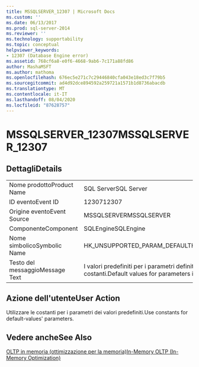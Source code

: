 ```yaml
---
title: MSSQLSERVER_12307 | Microsoft Docs
ms.custom: ''
ms.date: 06/13/2017
ms.prod: sql-server-2014
ms.reviewer: ''
ms.technology: supportability
ms.topic: conceptual
helpviewer_keywords:
- 12307 (Database Engine error)
ms.assetid: 768cf6a8-e0f6-4668-9ab6-7c171a88fd86
author: MashaMSFT
ms.author: mathoma
ms.openlocfilehash: 676ec5e271c7c29446840cfa043e18ed3c7f79b5
ms.sourcegitcommit: ad4d92dce894592a259721a1571b1d8736abacdb
ms.translationtype: MT
ms.contentlocale: it-IT
ms.lasthandoff: 08/04/2020
ms.locfileid: "87628757"
---
```

# <a name="mssqlserver_12307"></a><span data-ttu-id="a753f-102">MSSQLSERVER_12307</span><span class="sxs-lookup"><span data-stu-id="a753f-102">MSSQLSERVER_12307</span></span>
    
## <a name="details"></a><span data-ttu-id="a753f-103">Dettagli</span><span class="sxs-lookup"><span data-stu-id="a753f-103">Details</span></span>  
  
|||  
|-|-|  
|<span data-ttu-id="a753f-104">Nome prodotto</span><span class="sxs-lookup"><span data-stu-id="a753f-104">Product Name</span></span>|<span data-ttu-id="a753f-105">SQL Server</span><span class="sxs-lookup"><span data-stu-id="a753f-105">SQL Server</span></span>|  
|<span data-ttu-id="a753f-106">ID evento</span><span class="sxs-lookup"><span data-stu-id="a753f-106">Event ID</span></span>|<span data-ttu-id="a753f-107">12307</span><span class="sxs-lookup"><span data-stu-id="a753f-107">12307</span></span>|  
|<span data-ttu-id="a753f-108">Origine evento</span><span class="sxs-lookup"><span data-stu-id="a753f-108">Event Source</span></span>|<span data-ttu-id="a753f-109">MSSQLSERVER</span><span class="sxs-lookup"><span data-stu-id="a753f-109">MSSQLSERVER</span></span>|  
|<span data-ttu-id="a753f-110">Componente</span><span class="sxs-lookup"><span data-stu-id="a753f-110">Component</span></span>|<span data-ttu-id="a753f-111">SQLEngine</span><span class="sxs-lookup"><span data-stu-id="a753f-111">SQLEngine</span></span>|  
|<span data-ttu-id="a753f-112">Nome simbolico</span><span class="sxs-lookup"><span data-stu-id="a753f-112">Symbolic Name</span></span>|<span data-ttu-id="a753f-113">HK_UNSUPPORTED_PARAM_DEFAULT</span><span class="sxs-lookup"><span data-stu-id="a753f-113">HK_UNSUPPORTED_PARAM_DEFAULT</span></span>|  
|<span data-ttu-id="a753f-114">Testo del messaggio</span><span class="sxs-lookup"><span data-stu-id="a753f-114">Message Text</span></span>|<span data-ttu-id="a753f-115">I valori predefiniti per i parametri definiti in '*construct*' devono essere costanti.</span><span class="sxs-lookup"><span data-stu-id="a753f-115">Default values for parameters in '*construct*' must be constants.</span></span>|  
  
## <a name="user-action"></a><span data-ttu-id="a753f-116">Azione dell'utente</span><span class="sxs-lookup"><span data-stu-id="a753f-116">User Action</span></span>  
 <span data-ttu-id="a753f-117">Utilizzare le costanti per i parametri dei valori predefiniti.</span><span class="sxs-lookup"><span data-stu-id="a753f-117">Use constants for default-values' parameters.</span></span>  
  
## <a name="see-also"></a><span data-ttu-id="a753f-118">Vedere anche</span><span class="sxs-lookup"><span data-stu-id="a753f-118">See Also</span></span>  
 [<span data-ttu-id="a753f-119">OLTP in memoria &#40;ottimizzazione per la memoria&#41;</span><span class="sxs-lookup"><span data-stu-id="a753f-119">In-Memory OLTP &#40;In-Memory Optimization&#41;</span></span>](../in-memory-oltp/in-memory-oltp-in-memory-optimization.md)  
  
  

